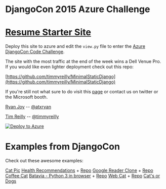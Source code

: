 # DjangoCon 2015 Azure Challenge

# [Resume Starter Site](http://youdjangositeresume.azurewebsites.net/)

Deploy this site to azure and edit the ```view.py``` file to enter the [Azure DjangoCon Code Challenge](http://djangocon.azurewebsites.net/). 

The site with the most traffic at the end of the week wins a Dell Venue Pro. 
If you would like even lighter deployment check out this repo: 

[https://github.com/timmyreilly/MinimalStaticDjango](https://github.com/timmyreilly/MinimalStaticDjango)


If you're still not what sure to do visit this [page](http://djangocon.azurewebsites.net/) or contact us on twitter or the Microsoft booth. 

[Ryan Joy](http://ryanjoy.com/atxryan/) -- [@atxryan](http://twitter.com/atxryan)

[Tim Reilly](http://timmyreilly.com) -- [@timmyreilly](http://twitter.com/timmyreilly)


[![Deploy to Azure](http://azuredeploy.net/deploybutton.png)](https://azuredeploy.net/)

# Examples from DjangoCon

Check out these awesome examples: 

[Cat Pic](http://dailycatpic.azurewebsites.net/)
[Health Recommendations](http://djangocon-us-2015.azurewebsites.net/) + [Repo](https://github.com/karthikbgl/YourDjangoSiteResume)
[Google Reader Clone](http://djreader.azurewebsites.net) + [Repo](https://github.com/dcwatson/reader/tree/azure)
[Coffee Cat](http://coffeecat.azurewebsites.net/ )
[Batavia - Python 3 in browser](http://batavia.azurewebsites.net/) + [Repo](https://github.com/freakboy3742/batavia-azure)
[Web Cat](http://webcat.azurewebsites.net/webcat) + [Repo](https://github.com/cackovic/YourDjangoSiteResume)
[Cat's or Dogs](http://catsordogs.azurewebsites.net)

